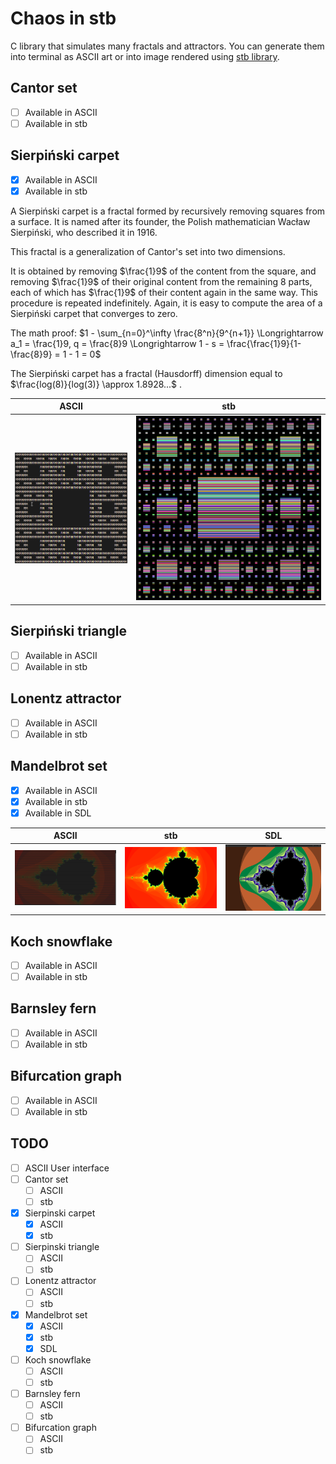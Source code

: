 # Chaos in stb

C library that simulates many fractals and attractors. You can generate them into terminal as ASCII art or into image rendered using [stb library](https://github.com/nothings/stb).

## Cantor set

- [ ] Available in ASCII
- [ ] Available in stb

## Sierpiński carpet

- [x] Available in ASCII
- [x] Available in stb

A Sierpiński carpet is a fractal formed by recursively removing squares from a surface. It is named after its founder, the Polish mathematician Wacław Sierpiński, who described it in 1916.

This fractal is a generalization of Cantor's set into two dimensions.

It is obtained by removing $\frac{1}9$ of the content from the square, and removing $\frac{1}9$ of their original content from the remaining $8$ parts, each of which has $\frac{1}9$ of their content again in the same way. This procedure is repeated indefinitely. Again, it is easy to compute the area of a Sierpiński carpet that converges to zero.

The math proof: $1 - \sum_{n=0}^\infty \frac{8^n}{9^{n+1}} \Longrightarrow a_1 = \frac{1}9, q = \frac{8}9 \Longrightarrow 1 - s = \frac{\frac{1}9}{1-\frac{8}9} = 1 - 1 = 0$

The Sierpiński carpet has a fractal (Hausdorff) dimension equal to $\frac{log(8)}{log(3)} \approx 1.8928...$ .


|                                       ASCII                                        |                                      stb                                       |
| ---------------------------------------------------------------------------------- | ------------------------------------------------------------------------------ |
| ![sierpinski carpet in ASCII](src/Sierpinski/examples/sierpinski_carpet_ascii.png) | ![sierpinski carpet in stb](src/Sierpinski/examples/sierpinski_carpet_stb.png) |

## Sierpiński triangle

- [ ] Available in ASCII
- [ ] Available in stb

## Lonentz attractor

- [ ] Available in ASCII
- [ ] Available in stb

## Mandelbrot set

- [x] Available in ASCII
- [x] Available in stb
- [x] Available in SDL

|                                    ASCII                                     |                                 stb                                  |                                 SDL                                  |
| ---------------------------------------------------------------------------- | -------------------------------------------------------------------- | -------------------------------------------------------------------- |
| ![mandelbrot in ASCII](src/Mandelbrot/examples/mandelbrot_ascii_incolor.png) | ![mandelbrot in stb](src/Mandelbrot/examples/mandelbrot_stb_red.png) | ![mandelbrot in sdl](src/Mandelbrot/examples/mandelbrot_SDL_gui.gif) |


## Koch snowflake

- [ ] Available in ASCII
- [ ] Available in stb

## Barnsley fern

- [ ] Available in ASCII
- [ ] Available in stb

## Bifurcation graph

- [ ] Available in ASCII
- [ ] Available in stb

## TODO
- [ ] ASCII User interface
- [ ] Cantor set
    - [ ] ASCII
    - [ ] stb
- [x] Sierpinski carpet
    - [x] ASCII
    - [x] stb
- [ ] Sierpinski triangle
    - [ ] ASCII
    - [ ] stb
- [ ] Lonentz attractor
    - [ ] ASCII
    - [ ] stb
- [x] Mandelbrot set
    - [x] ASCII
    - [x] stb
    - [x] SDL
- [ ] Koch snowflake
    - [ ] ASCII
    - [ ] stb
- [ ] Barnsley fern
    - [ ] ASCII
    - [ ] stb
- [ ] Bifurcation graph
    - [ ] ASCII
    - [ ] stb